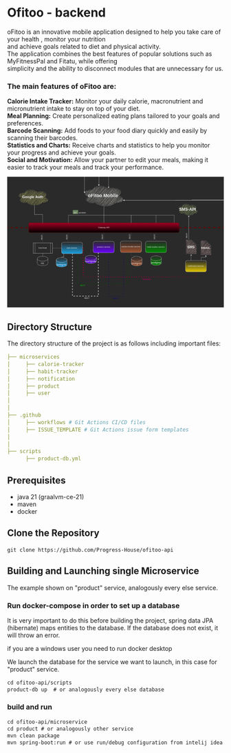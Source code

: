 # Ofitoo - backend
oFitoo is an innovative mobile application designed to help you take care of your health , monitor your nutrition   
and achieve goals related to diet and physical activity.   
The application combines the best features of popular solutions such as MyFitnessPal and Fitatu, while offering   
simplicity and the ability to disconnect modules that are unnecessary for us.  


### The main features of oFitoo are:  

**Calorie Intake Tracker:** Monitor your daily calorie, macronutrient and micronutrient intake to stay on top of your diet.  
**Meal Planning:** Create personalized eating plans tailored to your goals and preferences.  
**Barcode Scanning:** Add foods to your food diary quickly and easily by scanning their barcodes.  
**Statistics and Charts:** Receive charts and statistics to help you monitor your progress and achieve your goals.  
**Social and Motivation:** Allow your partner to edit your meals, making it easier to track your meals and track your performance.  

![microservice-architecture.png](microservice-architecture.png)

## Directory Structure
The directory structure of the project is as follows including important files:

```yaml
├── microservices
│     ├── calorie-tracker
│     ├── habit-tracker 
│     ├── notification
│     ├── product
│     ├── user
│
│
├── .github
│     ├── workflows # Git Actions CI/CD files
│     ├── ISSUE_TEMPLATE # Git Actions issue form templates
│
│
├── scripts
      ├── product-db.yml
```

## Prerequisites
- java 21 (graalvm-ce-21)
- maven
- docker

## Clone the Repository
```shell
git clone https://github.com/Progress-House/ofitoo-api
```

## Building and Launching single Microservice
The example shown on "product" service, analogously every else service.

### Run docker-compose in order to set up a database
It is very important to do this before building the project, spring data JPA (hibernate) maps entities to the database. 
If the database does not exist, it will throw an error.

if you are a windows user you need to run docker desktop


We launch the database for the service we want to launch, in this case for "product" service.
```shell
cd ofitoo-api/scripts
product-db up  # or analogously every else database
```

### build and run
```shell
cd ofitoo-api/microservice
cd product # or analogously other service
mvn clean package
mvn spring-boot:run # or use run/debug configuration from intelij idea
```
